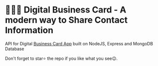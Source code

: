 # 👨‍💼📝 Digital Business Card - A modern way to Share Contact Information

API for Digital [Business Card App](https://github.com/luckycreationsindia/business_card_ui) built on NodeJS, Express and MongoDB Database

Don't forget to star⭐ the repo if you like what you see😉.